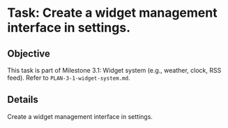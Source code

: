 # Task: Create a widget management interface in settings.

## Objective
This task is part of Milestone 3.1: Widget system (e.g., weather, clock, RSS feed). Refer to `PLAN-3-1-widget-system.md`.

## Details
Create a widget management interface in settings.
